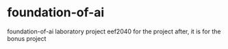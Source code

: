 # foundation-of-ai
foundation-of-ai laboratory project
eef2040 for the project
after, it is for the bonus project
